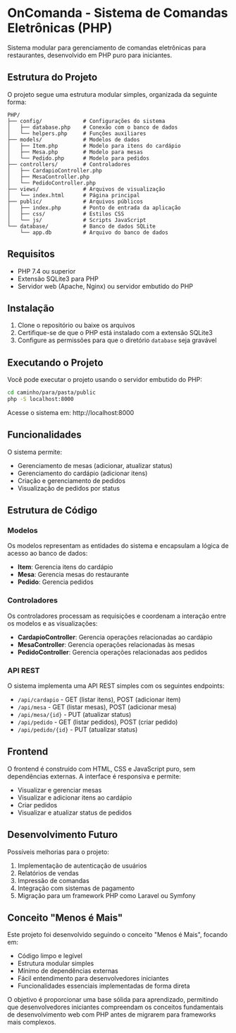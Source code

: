 # OnComanda - Sistema de Comandas Eletrônicas (PHP)

Sistema modular para gerenciamento de comandas eletrônicas para restaurantes, desenvolvido em PHP puro para iniciantes.

## Estrutura do Projeto

O projeto segue uma estrutura modular simples, organizada da seguinte forma:

```
PHP/
├── config/             # Configurações do sistema
│   ├── database.php    # Conexão com o banco de dados
│   └── helpers.php     # Funções auxiliares
├── models/             # Modelos de dados
│   ├── Item.php        # Modelo para itens do cardápio
│   ├── Mesa.php        # Modelo para mesas
│   └── Pedido.php      # Modelo para pedidos
├── controllers/        # Controladores
│   ├── CardapioController.php
│   ├── MesaController.php
│   └── PedidoController.php
├── views/              # Arquivos de visualização
│   └── index.html      # Página principal
├── public/             # Arquivos públicos
│   ├── index.php       # Ponto de entrada da aplicação
│   ├── css/            # Estilos CSS
│   └── js/             # Scripts JavaScript
└── database/           # Banco de dados SQLite
    └── app.db          # Arquivo do banco de dados
```

## Requisitos

- PHP 7.4 ou superior
- Extensão SQLite3 para PHP
- Servidor web (Apache, Nginx) ou servidor embutido do PHP

## Instalação

1. Clone o repositório ou baixe os arquivos
2. Certifique-se de que o PHP está instalado com a extensão SQLite3
3. Configure as permissões para que o diretório `database` seja gravável

## Executando o Projeto

Você pode executar o projeto usando o servidor embutido do PHP:

```bash
cd caminho/para/pasta/public
php -S localhost:8000
```

Acesse o sistema em: http://localhost:8000

## Funcionalidades

O sistema permite:

- Gerenciamento de mesas (adicionar, atualizar status)
- Gerenciamento do cardápio (adicionar itens)
- Criação e gerenciamento de pedidos
- Visualização de pedidos por status

## Estrutura de Código

### Modelos

Os modelos representam as entidades do sistema e encapsulam a lógica de acesso ao banco de dados:

- **Item**: Gerencia itens do cardápio
- **Mesa**: Gerencia mesas do restaurante
- **Pedido**: Gerencia pedidos

### Controladores

Os controladores processam as requisições e coordenam a interação entre os modelos e as visualizações:

- **CardapioController**: Gerencia operações relacionadas ao cardápio
- **MesaController**: Gerencia operações relacionadas às mesas
- **PedidoController**: Gerencia operações relacionadas aos pedidos

### API REST

O sistema implementa uma API REST simples com os seguintes endpoints:

- `/api/cardapio` - GET (listar itens), POST (adicionar item)
- `/api/mesa` - GET (listar mesas), POST (adicionar mesa)
- `/api/mesa/{id}` - PUT (atualizar status)
- `/api/pedido` - GET (listar pedidos), POST (criar pedido)
- `/api/pedido/{id}` - PUT (atualizar status)

## Frontend

O frontend é construído com HTML, CSS e JavaScript puro, sem dependências externas. A interface é responsiva e permite:

- Visualizar e gerenciar mesas
- Visualizar e adicionar itens ao cardápio
- Criar pedidos
- Visualizar e atualizar status de pedidos

## Desenvolvimento Futuro

Possíveis melhorias para o projeto:

1. Implementação de autenticação de usuários
2. Relatórios de vendas
3. Impressão de comandas
4. Integração com sistemas de pagamento
5. Migração para um framework PHP como Laravel ou Symfony

## Conceito "Menos é Mais"

Este projeto foi desenvolvido seguindo o conceito "Menos é Mais", focando em:

- Código limpo e legível
- Estrutura modular simples
- Mínimo de dependências externas
- Fácil entendimento para desenvolvedores iniciantes
- Funcionalidades essenciais implementadas de forma direta

O objetivo é proporcionar uma base sólida para aprendizado, permitindo que desenvolvedores iniciantes compreendam os conceitos fundamentais de desenvolvimento web com PHP antes de migrarem para frameworks mais complexos.